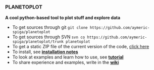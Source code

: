 ### PLANETOPLOT
**A cool python-based tool to plot stuff and explore data**
* To get sources through git `git clone https://github.com/aymeric-spiga/planetoplot`
* To get sources through SVN `svn co https://github.com/aymeric-spiga/planetoplot/trunk planetoplot`
* To get a static ZIP file of the current version of the code, [click here](https://github.com/aymeric-spiga/planetoplot/archive/master.zip)
* To install, see [**installation notes**](https://github.com/aymeric-spiga/planetoplot/blob/master/INSTALL.md)
* To look at examples and learn how to use, see [**tutorial**](http://nbviewer.ipython.org/github/aymeric-spiga/planetoplot/blob/master/tutorial/planetoplot_tutorial.ipynb)
* To share experience and examples, write in the [**wiki**](https://github.com/aymeric-spiga/planetoplot/wiki)
